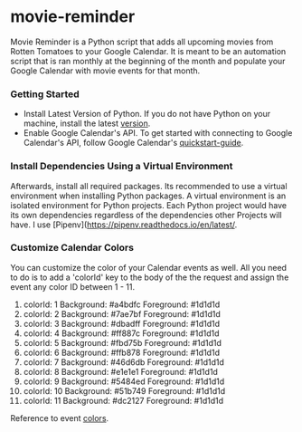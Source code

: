 # movie-reminder
Movie Reminder is a Python script that adds all upcoming movies from Rotten Tomatoes to your Google Calendar. It is meant to be an automation script that is ran monthly at the beginning of the month and populate your Google Calendar with movie events for that month.

### Getting Started
* Install Latest Version of Python. If you do not have Python on your machine, install the latest [version](https://www.python.org/downloads/).
* Enable Google Calendar's API. To get started with connecting to Google Calendar's API, follow Google Calendar's [quickstart-guide](https://developers.google.com/calendar/quickstart/python).

### Install Dependencies Using a Virtual Environment
Afterwards, install all required packages. Its recommended to use a virtual environment when installing Python packages. A virtual environment is an isolated environment for Python projects. Each Python project would have its own dependencies regardless of the dependencies other Projects will have. I use [Pipenv](https://pipenv.readthedocs.io/en/latest/.

### Customize Calendar Colors
You can customize the color of your Calendar events as well. All you need to do is to add a 'colorId' key to the body of the the request and assign the event any color ID between 1 - 11. 

1. colorId: 1
  Background: #a4bdfc
  Foreground: #1d1d1d
2. colorId: 2
  Background: #7ae7bf
  Foreground: #1d1d1d
3. colorId: 3
  Background: #dbadff
  Foreground: #1d1d1d
4. colorId: 4
  Background: #ff887c
  Foreground: #1d1d1d
5. colorId: 5
  Background: #fbd75b
  Foreground: #1d1d1d
6. colorId: 6
  Background: #ffb878
  Foreground: #1d1d1d
7. colorId: 7
  Background: #46d6db
  Foreground: #1d1d1d
8. colorId: 8
  Background: #e1e1e1
  Foreground: #1d1d1d
9. colorId: 9
  Background: #5484ed
  Foreground: #1d1d1d
10. colorId: 10
  Background: #51b749
  Foreground: #1d1d1d
11. colorId: 11
  Background: #dc2127
  Foreground: #1d1d1d

Reference to event [colors](https://developers.google.com/calendar/v3/reference/colors/get).
